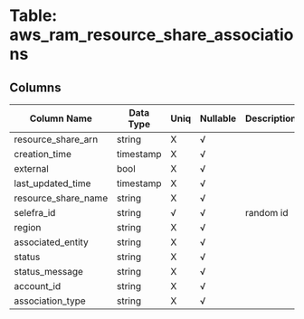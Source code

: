 # Table: aws_ram_resource_share_associations

## Columns 

|  Column Name   |  Data Type  | Uniq | Nullable | Description | 
|  ----  | ----  | ----  | ----  | ---- | 
| resource_share_arn | string | X | √ |  | 
| creation_time | timestamp | X | √ |  | 
| external | bool | X | √ |  | 
| last_updated_time | timestamp | X | √ |  | 
| resource_share_name | string | X | √ |  | 
| selefra_id | string | √ | √ | random id | 
| region | string | X | √ |  | 
| associated_entity | string | X | √ |  | 
| status | string | X | √ |  | 
| status_message | string | X | √ |  | 
| account_id | string | X | √ |  | 
| association_type | string | X | √ |  | 


